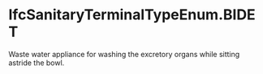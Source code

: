 IfcSanitaryTerminalTypeEnum.BIDET
=================================
Waste water appliance for washing the excretory organs while sitting astride
the bowl.



